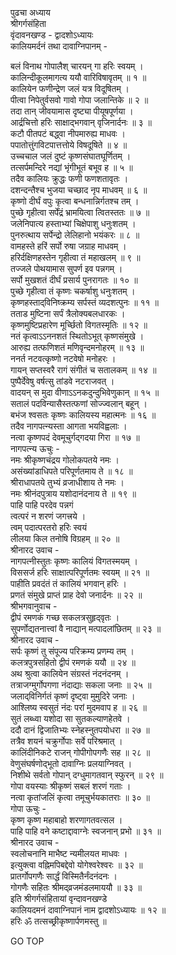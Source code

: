 पुढचा अध्याय  
श्रीगर्गसंहिता  
वृंदावनखण्ड - द्वादशोऽध्यायः  
कालियमर्दनं तथा दावाग्निपानम् -  
  
बलं विनाथ गोपालैश् चारयन् गा हरिः स्वयम् ।  
कालिन्दीकूलमागत्य ययौ वारिविषावृतम् ॥ १ ॥  
कालियेन फणीन्द्रेण जलं यत्र विदूषितम् ।  
पीत्वा निपेतुर्वसवो गावो गोपा जलान्तिके ॥ २ ॥  
तदा तान् जीवयामास दृष्ट्या पीयूषपूर्णया ।  
आर्द्रचित्तो हरिः साक्षाद्‌भगवान् वृजिनार्दनः ॥ ३ ॥  
कटौ पीतपटं बद्ध्वा नीपमारुह्य माधवः ।  
पपातोत्तुंगविटपात्तत्तोये विषदूषिते ॥ ४ ॥  
उच्चचाल जलं दुष्टं कृष्णसंघातघूर्णितम् ।  
तत्सर्पमन्दिरे नद्यां भृंगीभूतं बभूव ह ॥ ५ ॥  
तदैव कालियः क्रुद्धः फणी फणशतावृतः ।  
दशन्दन्तैश्च भुजया चच्छाद नृप माधवम् ॥ ६ ॥  
कृष्णो दीर्घं वपुः कृत्वा बन्धनान्निर्गतश्च तम् ।  
पुच्छे गृहीत्वा सर्पेंद्रं भ्रामयित्वा त्वितस्ततः ॥ ७ ॥  
जलेनिपात्य हस्ताभ्यां चिक्षेपाशु धनुःशतम् ।  
पुनरुत्थाय सर्पेन्द्रो लेलिहानो भयंकरः ॥ ८ ॥  
वामहस्ते हरिं सर्पो रुषा जग्राह माधवम् ।  
हरिर्दक्षिणहस्तेन गृहीत्वा तं महाखलम् ॥ ९ ॥  
तज्जले पोथयामास सुपर्ण इव पन्नगम् ।  
सर्पो मुखशतं दीर्घं प्रसार्य पुनरागतः ॥ १० ॥  
पुच्छे गृहीत्वा तं कृष्णः चकर्षाशु धनुःशतम् ।  
कृष्णहस्ताद्‌विनिष्क्रम्य सर्पस्तं व्यदशत्पुनः ॥ ११ ॥  
तताड मुष्टिना सर्पं त्रैलोक्यबलधारकः ।  
कृष्णमुष्टिप्रहारेण मूर्च्छितो विगतस्मृतिः ॥ १२ ॥  
नतं कृत्वाऽऽननशतं स्थितोऽभूत् कृष्णसंमुखे ।  
आरुह्य तत्फणिशतं मणिवृन्दमनोहरम् ॥ १३ ॥  
ननर्त नटवत्कृष्णो नटवेषो मनोहरः ।  
गायन् सप्तस्वरै रागं संगीतं च सतालकम् ॥ १४ ॥  
पुष्पैर्देवेषु वर्षत्सु तांडवे नटराजवत् ।  
वादयन् स मुदा वीणाऽऽनकदुन्दुभिवेणुकान् ॥ १५ ॥  
सतालं पदविन्यासैस्तत्फणां सोज्ज्वलान् बहून् ।  
बभंज श्वसतः कृष्णः कालियस्य महात्मनः ॥ १६ ॥  
तदैव नागपत्न्यस्ता आगता भयविह्वलाः ।  
नत्वा कृष्णपदं देवमूचुर्गद्‌गदया गिरा ॥ १७ ॥  
नागपत्न्य ऊचुः -  
नमः श्रीकृष्णचंद्रय गोलोकपतये नमः ।  
असंख्यांडाधिपते परिपूर्णतमाय ते ॥ १८ ॥  
श्रीराधापतये तुभ्यं व्रजाधीशाय ते नमः ।  
नमः श्रीनंदपुत्राय यशोदानंदनाय ते ॥ १९ ॥  
पाहि पाहि परदेव पन्नगं  
    त्वत्परं न शरणं जगत्त्रये ।  
त्वम् पदात्परतरो हरिः स्वयं  
    लीलया किल तनोषि विग्रहम् ॥ २० ॥  
श्रीनारद उवाच -  
नागपत्नीस्तुतः कृष्णः कालियं विगतस्मयम् ।  
विससर्ज हरिः साक्षात्परिपूर्णतमः स्वयम् ॥ २१ ॥  
पाहीति प्रवदंतं तं कालियं भगवान् हरिः ।  
प्रणतं संमुखे प्राप्तं प्राह देवो जनार्दनः ॥ २२ ॥  
श्रीभगवानुवाच -  
द्वीपं रमणकं गच्छ सकलत्रसुहृद्‌वृतः ।  
सुपर्णोद्यतनात्त्वां वै नाद्यान् मत्पादलांछितम् ॥ २३ ॥  
श्रीनारद उवाच -  
सर्पः कृष्णं तु संपूज्य परिक्रम्य प्रणम्य तम् ।  
कलत्रपुत्रसहितो द्वीपं रमणकं ययौ ॥ २४ ॥  
अथ श्रुत्वा कालियेन संग्रस्तं नंदनंदनम् ।  
तत्राजग्मुर्गोपगणा नंदाद्याः सकला जनाः ॥ २५ ॥  
जलाद्‌विनिर्गतं कृष्णं दृष्ट्वा मुमुदिरे जनाः ।  
आश्लिष्य स्वसुतं नंदः परां मुदमवाप ह ॥ २६ ॥  
सुतं लब्ध्वा यशोदा सा सुतकल्याणहेतवे ।  
ददौ दानं द्विजातिभ्यः स्नेहस्नुतपयोधरा ॥ २७ ॥  
तत्रैव शयनं चक्रुर्गोपाः सर्वे परिश्रमात् ।  
कालिंदीनिकटे राजन् गोपीगोपगणैः सह ॥ २८ ॥  
वेणुसंघर्षणोद्‌भूतो दावाग्निः प्रलयाग्निवत् ।  
निशीथे सर्वतो गोपान् दग्धुमागतवान् स्फुरन् ॥ २९ ॥  
गोपा वयस्याः श्रीकृष्णं सबलं शरणं गताः ।  
नत्वा कृतांजलिं कृत्वा तमूचुर्भयकातराः ॥ ३० ॥  
गोपा ऊचुः -  
कृष्ण कृष्ण महाबाहो शरणागतवत्सल ।  
पाहि पाहि वने कष्टाद्दावाग्नेः स्वजनान् प्रभो ॥ ३१ ॥  
श्रीनारद उवाच -  
स्वलोचनानि माभैष्ट न्यमीलयत माधवः ।  
इत्युक्त्वा वह्निमपिबद्देवो योगेश्वरेश्वरः ॥ ३२ ॥  
प्रातर्गोपगणैः सार्द्धं विस्मितैर्नंदनंदनः ।  
गोगणैः सहितः श्रीमद्‌व्रजमंडलमाययौ ॥ ३३ ॥  
इति श्रीगर्गसंहितायां वृन्दावनखण्डे  
कालियदमनं दावाग्निपानं नाम द्वादशोऽध्यायः ॥ १२ ॥  
हरिः ॐ तत्सच्छ्रीकृष्णार्पणमस्तु ॥  
  
GO TOP
